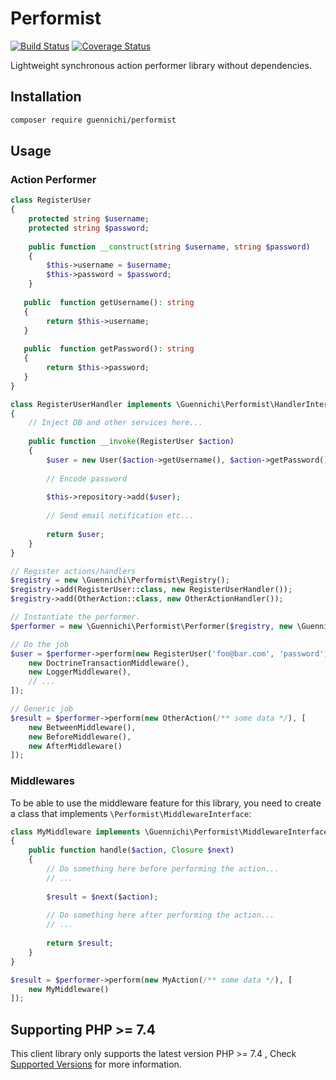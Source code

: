 # Performist

[![Build Status](https://www.travis-ci.com/mradhi/performist.svg?branch=main)](https://www.travis-ci.com/mradhi/performist)
[![Coverage Status](https://coveralls.io/repos/github/mradhi/performist/badge.svg?branch=main)](https://coveralls.io/github/mradhi/performist?branch=main)

Lightweight synchronous action performer library without dependencies.

## Installation

```bash
composer require guennichi/performist
```

## Usage

### Action Performer

```php
class RegisterUser
{
    protected string $username;
    protected string $password;
    
    public function __construct(string $username, string $password) 
    {
        $this->username = $username;
        $this->password = $password;
    }
    
   public  function getUsername(): string
   {
        return $this->username;
   }
   
   public  function getPassword(): string
   {
        return $this->password;
   }
}

class RegisterUserHandler implements \Guennichi\Performist\HandlerInterface
{
    // Inject DB and other services here...
    
    public function __invoke(RegisterUser $action)
    {
        $user = new User($action->getUsername(), $action->getPassword());
        
        // Encode password
        
        $this->repository->add($user);
        
        // Send email notification etc...
        
        return $user;
    }
}

// Register actions/handlers
$registry = new \Guennichi\Performist\Registry();
$registry->add(RegisterUser::class, new RegisterUserHandler());
$registry->add(OtherAction::class, new OtherActionHandler());

// Instantiate the performer.
$performer = new \Guennichi\Performist\Performer($registry, new \Guennichi\Performist\HandlerPeeler());

// Do the job
$user = $performer->perform(new RegisterUser('foo@bar.com', 'password'), [
    new DoctrineTransactionMiddleware(),
    new LoggerMiddleware(),
    // ...
]);

// Generic job
$result = $performer->perform(new OtherAction(/** some data */), [
    new BetweenMiddleware(),
    new BeforeMiddleware(),
    new AfterMiddleware() 
]);
```

### Middlewares

To be able to use the middleware feature for this library, you need to create a class that
implements `\Performist\MiddlewareInterface`:

```php
class MyMiddleware implements \Guennichi\Performist\MiddlewareInterface
{
    public function handle($action, Closure $next)
    {
        // Do something here before performing the action...
        // ...
        
        $result = $next($action);
        
        // Do something here after performing the action...
        // ...
        
        return $result;
    }
}

$result = $performer->perform(new MyAction(/** some data */), [
    new MyMiddleware()
]);

```

## Supporting PHP >= 7.4

This client library only supports the latest version PHP >= 7.4 , Check [Supported Versions](https://www.php.net/supported-versions.php)
for more information.
